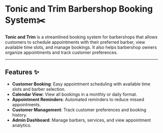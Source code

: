 # Tonic and Trim Barbershop Booking System✂️

**Tonic and Trim** is a streamlined booking system for barbershops that allows customers to schedule appointments with their preferred barber, view available time slots, and manage bookings. It also helps barbershop owners organize appointments and track customer preferences.

---

## Features ✨
- **Customer Booking**: Easy appointment scheduling with available time slots and barber selection.
- **Calendar View**: View all bookings in a monthly or daily format.
- **Appointment Reminders**: Automated reminders to reduce missed appointments.
- **Customer Management**: Track customer preferences and booking history.
- **Admin Dashboard**: Manage barbers, services, and view appointment analytics.
